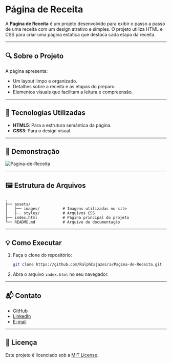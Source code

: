 # Página de Receita

A **Página de Receita** é um projeto desenvolvido para exibir o passo a passo de uma receita com um design atrativo e simples. O projeto utiliza HTML e CSS para criar uma página estática que destaca cada etapa da receita.

---

## 🔍 Sobre o Projeto

A página apresenta:
- Um layout limpo e organizado.
- Detalhes sobre a receita e as etapas do preparo.
- Elementos visuais que facilitam a leitura e compreensão.

---

## 🚀 Tecnologias Utilizadas

- **HTML5**: Para a estrutura semântica da página.
- **CSS3**: Para o design visual.

---

## 📸 Demonstração

![Pagina-de-Receita](https://github.com/user-attachments/assets/781ea366-b56d-40d5-9554-1205daae7e73)


---

## 🖼 Estrutura de Arquivos

```plaintext
.
├── assets/
│   ├── images/          # Imagens utilizadas no site
│   ├── styles/          # Arquivos CSS
├── index.html           # Página principal do projeto
└── README.md            # Arquivo de documentação
```

---

## 💡 Como Executar

1. Faça o clone do repositório:
   ```bash
   git clone https://github.com/RalphCajazeira/Pagina-de-Receita.git
   ```
2. Abra o arquivo `index.html` no seu navegador.

---

## 📬 Contato

- [GitHub](https://github.com/RalphCajazeira)
- [LinkedIn](https://www.linkedin.com/in/ralphcajazeira/)
- [E-mail](mailto:ralphmtk@gmail.com)

---

## 📝 Licença

Este projeto é licenciado sob a [MIT License](LICENSE).
